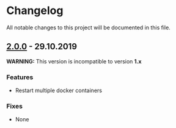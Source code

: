 # Changelog

All notable changes to this project will be documented in this file.

## <a name="v2-0-0"></a> [2.0.0](https://github.com/bloodhunterd/certbot-automation/releases/tag/2.0.0) - 29.10.2019

**WARNING:** This version is incompatible to version **1.x**

### Features
* Restart multiple docker containers

### Fixes
* None
